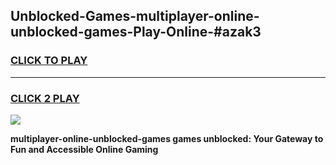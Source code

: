 
## Unblocked-Games-multiplayer-online-unblocked-games-Play-Online-#azak3
<h3>
<a href="https://premium.freeplayer.one?title=multiplayer-online-unblocked-games&ref=27F">CLICK TO PLAY</a></h3>
<hr>

<h3>
<a href="https://premium.freeplayer.one?title=multiplayer-online-unblocked-games&ref=27F">CLICK 2 PLAY</a>
  
</h3>

<a href="https://premium.freeplayer.one?title=multiplayer-online-unblocked-games&ref=27F"><img src="https://clearcache.store/games.png"></a>


**multiplayer-online-unblocked-games games unblocked: Your Gateway to Fun and Accessible Online Gaming**
